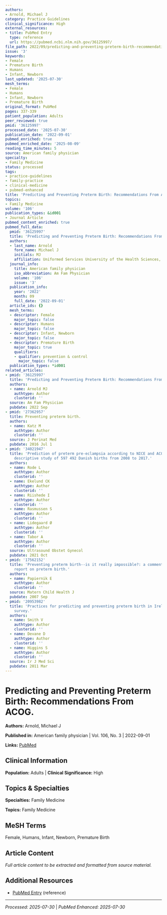 ```yaml
---
authors:
- Arnold, Michael J
category: Practice Guidelines
clinical_significance: High
external_resources:
- title: PubMed Entry
  type: reference
  url: https://pubmed.ncbi.nlm.nih.gov/36125997/
file_path: 2022/09/predicting-and-preventing-preterm-birth-recommendations-from.md
issue: '3'
keywords:
- Female
- Premature Birth
- Humans
- Infant, Newborn
last_updated: '2025-07-30'
mesh_terms:
- Female
- Humans
- Infant, Newborn
- Premature Birth
original_format: PubMed
pages: 337-339
patient_population: Adults
peer_reviewed: true
pmid: '36125997'
processed_date: '2025-07-30'
publication_date: '2022-09-01'
pubmed_enriched: true
pubmed_enriched_date: '2025-08-09'
reading_time_minutes: 5
source: American family physician
specialty:
- Family Medicine
status: processed
tags:
- practice-guidelines
- family-practice
- clinical-medicine
- pubmed-enhanced
title: 'Predicting and Preventing Preterm Birth: Recommendations From ACOG.'
topics:
- Family Medicine
volume: '106'
publication_types: &id001
- Journal Article
pubmed_content_enriched: true
pubmed_full_data:
  pmid: '36125997'
  title: 'Predicting and Preventing Preterm Birth: Recommendations From ACOG.'
  authors:
  - last_name: Arnold
    fore_name: Michael J
    initials: MJ
    affiliation: Uniformed Services University of the Health Sciences, Bethesda, Md.
  journal_info:
    title: American family physician
    iso_abbreviation: Am Fam Physician
    volume: '106'
    issue: '3'
  publication_info:
    year: '2022'
    month: 09
    full_date: '2022-09-01'
  article_ids: {}
  mesh_terms:
  - descriptor: Female
    major_topic: false
  - descriptor: Humans
    major_topic: false
  - descriptor: Infant, Newborn
    major_topic: false
  - descriptor: Premature Birth
    major_topic: true
    qualifiers:
    - qualifier: prevention & control
      major_topic: false
  publication_types: *id001
related_articles:
- pmid: '36125997'
  title: 'Predicting and Preventing Preterm Birth: Recommendations From ACOG.'
  authors:
  - name: Arnold MJ
    authtype: Author
    clusterid: ''
  source: Am Fam Physician
  pubdate: 2022 Sep
- pmid: '27362957'
  title: Preventing preterm birth.
  authors:
  - name: Katz M
    authtype: Author
    clusterid: ''
  source: J Perinat Med
  pubdate: 2016 Jul 1
- pmid: '34021947'
  title: 'Prediction of preterm pre-eclampsia according to NICE and ACOG criteria:
    descriptive study of 597 492 Danish births from 2008 to 2017.'
  authors:
  - name: Rode L
    authtype: Author
    clusterid: ''
  - name: Ekelund CK
    authtype: Author
    clusterid: ''
  - name: Riishede I
    authtype: Author
    clusterid: ''
  - name: Rasmussen S
    authtype: Author
    clusterid: ''
  - name: Lidegaard Ø
    authtype: Author
    clusterid: ''
  - name: Tabor A
    authtype: Author
    clusterid: ''
  source: Ultrasound Obstet Gynecol
  pubdate: 2021 Oct
- pmid: '17562152'
  title: 'Preventing preterm birth--is it really impossible?: a comment on the IOM
    report on preterm birth.'
  authors:
  - name: Papiernik E
    authtype: Author
    clusterid: ''
  source: Matern Child Health J
  pubdate: 2007 Sep
- pmid: '20953982'
  title: 'Practices for predicting and preventing preterm birth in Ireland: a national
    survey.'
  authors:
  - name: Smith V
    authtype: Author
    clusterid: ''
  - name: Devane D
    authtype: Author
    clusterid: ''
  - name: Higgins S
    authtype: Author
    clusterid: ''
  source: Ir J Med Sci
  pubdate: 2011 Mar
---
```


# Predicting and Preventing Preterm Birth: Recommendations From ACOG.

**Authors:** Arnold, Michael J

**Published in:** American family physician | Vol. 106, No. 3 | 2022-09-01

**Links:** [PubMed](https://pubmed.ncbi.nlm.nih.gov/36125997/)

## Clinical Information

**Population:** Adults | **Clinical Significance:** High

## Topics & Specialties

**Specialties:** Family Medicine

**Topics:** Family Medicine

## MeSH Terms

Female, Humans, Infant, Newborn, Premature Birth

## Article Content

*Full article content to be extracted and formatted from source material.*

## Additional Resources

- [PubMed Entry](https://pubmed.ncbi.nlm.nih.gov/36125997/) (reference)

---

*Processed: 2025-07-30* | *PubMed Enhanced: 2025-07-30*
